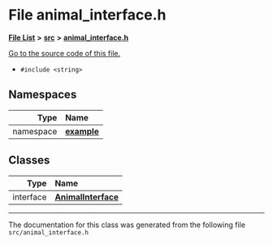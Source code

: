
# File animal\_interface.h


[**File List**](files.md) **>** [**src**](dir_68267d1309a1af8e8297ef4c3efbcdba.md) **>** [**animal\_interface.h**](animal__interface_8h.md)

[Go to the source code of this file.](animal__interface_8h_source.md)



* `#include <string>`









## Namespaces

| Type | Name |
| ---: | :--- |
| namespace | [**example**](namespaceexample.md) <br> |

## Classes

| Type | Name |
| ---: | :--- |
| interface | [**AnimalInterface**](classexample_1_1_animal_interface.md) <br> |














------------------------------
The documentation for this class was generated from the following file `src/animal_interface.h`